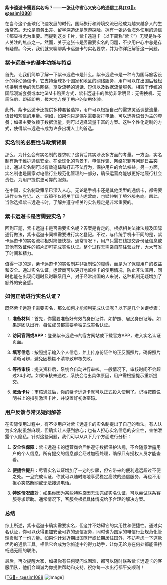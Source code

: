 **紫卡遠遊卡需要实名吗？——一张让你省心又安心的通信工具[[TG💪+ @esim1088](https://t.me/s/esim1088)]**

在当今这个全球化飞速发展的时代，国际旅行和跨境交流已经成为越来越多人的生活常态。无论是商务出差、留学深造还是旅游探险，拥有一张适合海外使用的通信卡都显得尤为重要。而提到这类卡片，紫卡遠遊卡（以下简称“紫卡”）无疑是许多人关注的焦点之一。然而，关于这张卡是否需要实名的问题，不少用户心中总是存有疑虑。今天，我们就来聊聊紫卡远遊卡的实名要求，并为你详细解答这一问题。

### 紫卡远遊卡的基本功能与特点

首先，让我们简单了解一下紫卡远遊卡是什么。紫卡远遊卡是一种专为国际旅客设计的移动通信卡，它支持全球多个国家和地区的网络服务，用户可以在出国后轻松切换到当地的优质网络，享受流畅的通话、短信以及数据流量服务。相较于传统的国际漫游套餐或本地SIM卡购买方式，紫卡远遊卡的优势非常明显：无需换机、无需注册、即插即用，极大地方便了用户的使用体验。

此外，紫卡远遊卡还提供多种套餐选择，用户可以根据自己的需求灵活调整流量、语音和短信的用量。例如，如果你只是偶尔需要拨打电话，可以选择语音为主的套餐；如果主要依赖于数据流量，则可以选择流量丰富的方案。这种个性化定制的方式，使得紫卡远遊卡成为许多出境人士的首选。

### 实名制的必要性与政策背景

那么，为什么会有实名制的要求呢？这背后其实涉及多方面的考量。一方面，实名制有助于维护通信安全。在全球化的背景下，电信诈骗、网络犯罪等问题日益突出，通过实名制可以有效追踪和打击不法行为，保护用户的合法权益。另一方面，实名制也是国家对电信行业规范化管理的一部分，确保运营商能够更好地履行社会责任，为用户提供更可靠的服务。

在中国，实名制政策早已深入人心。无论是手机卡还是其他类型的通信卡，都需要进行实名登记。这一政策不仅适用于国内运营商，也延伸到了境外服务商。因此，当你选择紫卡远遊卡时，了解并遵守相关的实名规定是非常重要的。

### 紫卡远遊卡是否需要实名？

回到正题，紫卡远遊卡是否需要实名呢？答案是肯定的。根据相关法律法规及国际通行做法，紫卡远遊卡同样需要进行实名登记。不过，与传统手机卡不同的是，紫卡远遊卡的实名流程相对简便快捷。通常情况下，用户只需在线提交身份证信息或其他有效证件的照片即可完成实名认证。整个过程无需亲自前往营业厅，大大节省了时间和精力。

值得一提的是，紫卡远遊卡的实名制并非强制性的障碍，而是为了保障用户的权益和安全。通过实名认证，运营商可以更好地监控卡的使用情况，防止非法滥用，同时也能在出现问题时及时联系用户。对于经常出国的人来说，这种机制无疑增加了额外的安全感。

### 如何正确进行实名认证？

既然紫卡远遊卡需要实名，那么如何才能顺利完成认证呢？以下是几个关键步骤：

1. **准备材料**：首先，你需要准备好有效的身份证件，如护照、居民身份证等。如果是团队出行，每位成员都需要单独完成实名认证。
   
2. **访问官网或APP**：登录紫卡远遊卡的官方网站或下载官方APP，进入实名认证页面。

3. **填写信息**：按照提示输入个人信息，并上传身份证件的正反面照片。确保照片清晰可辨，避免因模糊不清导致审核失败。

4. **等待审核**：提交资料后，系统会自动进行审核。一般情况下，审核时间不会超过24小时。如果审核未通过，系统会给出具体原因，用户需根据提示重新提交。

5. **激活卡片**：审核通过后，你的紫卡远遊卡就可以正式投入使用了。记得按照说明书上的指引激活卡片，并设置好初始密码。

### 用户反馈与常见疑问解答

在实际使用过程中，有不少用户对紫卡远遊卡的实名制提出了自己的看法。有人认为实名制虽然麻烦，但确实让人感到放心；也有人担心实名信息的安全性，害怕泄露个人隐私。针对这些问题，我们可以从以下几个方面进行分析：

1. **安全性保障**：紫卡远遊卡的运营商会严格遵守数据保护法规，不会随意泄露用户的个人信息。所有提交的信息都会经过加密处理，确保只有授权人员才能查看。

2. **便捷性提升**：尽管实名认证增加了一定的步骤，但它带来的便利远远超过不便之处。一旦完成认证，你就可以随时随地享受稳定高效的通信服务，再也不用担心突然断网或无法接通电话。

3. **特殊情况应对**：如果你因为某些特殊原因无法完成实名认证，可以尝试联系客服寻求帮助。通常情况下，客服会根据具体情况给予合理的解决方案。

### 总结

综上所述，紫卡远遊卡确实需要实名，但这并不妨碍它的实用性和便捷性。通过实名认证，你可以获得更加安全可靠的通信服务，同时也为国家的电信行业规范化管理贡献了一份力量。如果你计划近期出国旅行或长期居住国外，不妨考虑一下这款优秀的通信工具。相信它会成为你旅途中的得力助手，让你无论身在何处都能保持畅通无阻的联络。

最后，再次提醒大家，如果你有任何疑问或困难，都可以随时联系紫卡远遊卡的客服团队，他们会竭诚为你提供帮助和支持。祝你每一次出行都平安顺利！

[[TG💪+ @esim1088](https://t.me/s/esim1088) ![Image](https://i.postimg.cc/4NQfJmqS/Snipaste-2025-05-13-00-14-12.png)]